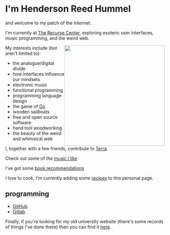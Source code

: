 # I'm Henderson Reed Hummel

and welcome to my patch of the Internet.


I'm currently at [The Recurse Center](https://recurse.com), exploring esoteric user interfaces, music programming, and the weird web.

<img src="/assets/hhummel-2020.jpg" style="float: right; width: 33vw">

My interests include (but aren't limited to):

* the analogue/digital divide
* how interfaces influence our mindsets
* electronic music
* functional programming
* programming language design
* the game of [Go](https://en.wikipedia.org/wiki/Go_(game))
* wooden sailboats
* free and open source software
* hand tool woodworking
* the beauty of the weird and whimsical web

I, together with a few friends, contribute to [Terra](https://terra.finzdani.net).

Check out some of the [music I like](/pages/music.html)

I've got some [book recommendations](/pages/books.html)

I love to cook, I'm currently adding some [recipes](/pages/recipes/) to this personal page.

## programming

- [GitHub](https://github.com/hendersonreed).
- [Gitlab](https://gitlab.com/hendersonreed). 

Finally, if you're looking for my old university website (there's some records of things I've done there) then you can find it [here](/old-site/index.html).
